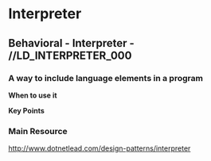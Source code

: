 # Interpreter
## Behavioral - Interpreter -  //LD_INTERPRETER_000
### A way to include language elements in a program

**When to use it**


**Key Points**


### Main Resource
http://www.dotnetlead.com/design-patterns/interpreter














